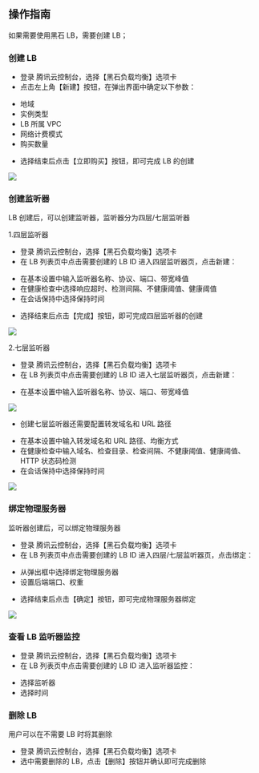 ## 操作指南
如果需要使用黑石 LB，需要创建 LB；

### 创建 LB
* 登录 腾讯云控制台，选择【黑石负载均衡】选项卡
* 点击左上角【新建】按钮，在弹出界面中确定以下参数：

 -  地域
 -  实例类型
 -  LB 所属 VPC
 -  网络计费模式
 -  购买数量

* 选择结束后点击【立即购买】按钮，即可完成 LB 的创建

![](//mc.qcloudimg.com/static/img/107c40815948f1cf988485d2c32570ea/image.png)

### 创建监听器
LB 创建后，可以创建监听器，监听器分为四层/七层监听器

1.四层监听器

* 登录 腾讯云控制台，选择【黑石负载均衡】选项卡
* 在 LB 列表页中点击需要创建的 LB ID 进入四层监听器页，点击新建：
 - 在基本设置中输入监听器名称、协议、端口、带宽峰值
 - 在健康检查中选择响应超时、检测间隔、不健康阈值、健康阈值
 - 在会话保持中选择保持时间
*  选择结束后点击【完成】按钮，即可完成四层监听器的创建

![](//mc.qcloudimg.com/static/img/826d6dc70209c6f2a1c00825c09ea6f8/image.jpg)

2.七层监听器
* 登录 腾讯云控制台，选择【黑石负载均衡】选项卡
* 在 LB 列表页中点击需要创建的 LB ID 进入七层监听器页，点击新建：
 - 在基本设置中输入监听器名称、协议、端口、带宽峰值
 
![](//mc.qcloudimg.com/static/img/289b08050ed4549d9f96bd39e6165790/image.jpg)

* 创建七层监听器还需要配置转发域名和 URL 路径
 - 在基本设置中输入转发域名和 URL 路径、均衡方式
 - 在健康检查中输入域名、检查目录、检查间隔、不健康阈值、健康阈值、HTTP 状态码检测
 - 在会话保持中选择保持时间

![](//mc.qcloudimg.com/static/img/c3890839839c7e47ba65e37f2eb23641/image.jpg)

### 绑定物理服务器
监听器创建后，可以绑定物理服务器
* 登录 腾讯云控制台，选择【黑石负载均衡】选项卡
* 在 LB 列表页中点击需要创建的 LB ID 进入四层/七层监听器页，点击绑定：
 - 从弹出框中选择绑定物理服务器
 - 设置后端端口、权重
* 选择结束后点击【确定】按钮，即可完成物理服务器绑定

![](//mc.qcloudimg.com/static/img/aca3bac0e8ee6f6234df7f282c804061/image.jpg)

### 查看 LB 监听器监控

* 登录 腾讯云控制台，选择【黑石负载均衡】选项卡
* 在 LB 列表页中点击需要创建的 LB ID 进入监听器监控：
 - 选择监听器
 - 选择时间

### 删除 LB

用户可以在不需要 LB 时将其删除

* 登录 腾讯云控制台，选择【黑石负载均衡】选项卡
* 选中需要删除的 LB，点击【删除】按钮并确认即可完成删除
